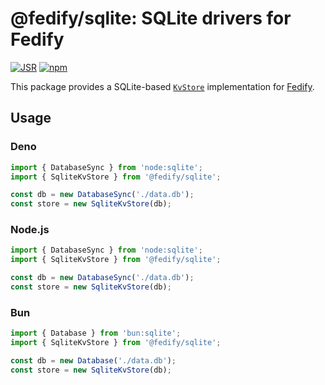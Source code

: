 @fedify/sqlite: SQLite drivers for Fedify
=========================================

[![JSR][JSR badge]][JSR]
[![npm][npm badge]][npm]

This package provides a SQLite-based [`KvStore`] implementation for [Fedify].

[JSR]: https://jsr.io/@fedify/sqlite
[JSR badge]: https://jsr.io/badges/@fedify/sqlite
[npm]: https://www.npmjs.com/package/@fedify/sqlite
[npm badge]: https://img.shields.io/npm/v/@fedify/sqlite?logo=npm
[Fedify]: https://fedify.dev/
[`KvStore`]: https://jsr.io/@fedify/fedify/doc/federation/~/KvStore


Usage
-----

### Deno

~~~~ typescript
import { DatabaseSync } from 'node:sqlite';
import { SqliteKvStore } from '@fedify/sqlite';

const db = new DatabaseSync('./data.db');
const store = new SqliteKvStore(db);
~~~~

### Node.js

~~~~ typescript
import { DatabaseSync } from 'node:sqlite';
import { SqliteKvStore } from '@fedify/sqlite';

const db = new DatabaseSync('./data.db');
const store = new SqliteKvStore(db);
~~~~

### Bun

~~~~ typescript
import { Database } from 'bun:sqlite';
import { SqliteKvStore } from '@fedify/sqlite';

const db = new Database('./data.db');
const store = new SqliteKvStore(db);
~~~~
